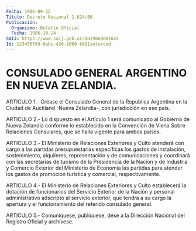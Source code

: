 ```yaml
---
Fecha: 1986-09-12
Título: Decreto Nacional 1.624/86
Publicación:
  Organismo: Boletín Oficial
  Fecha: 1986-10-24
SAIJ: https://www.saij.gob.ar/DN19860001624
Id: 123456789-0abc-426-1000-6891soterced
---
```

# CONSULADO GENERAL ARGENTINO EN NUEVA ZELANDIA.

<a id="1"></a>
ARTICULO 1.- Créase el Consulado General de la Republica Argentina en la Ciudad de Auckland -Nueva Zelandia-, con jurisdicción en ese país.

<a id="2"></a>
ARTICULO 2.- Lo dispuesto en el Artículo 1 será comunicado al Gobierno de Nueva Zelandia conforme lo establecido en la Convención de Viena Sobre Relaciones Consulares, que se halla vigente para ambos países.

<a id="3"></a>
ARTICULO 3.- El Ministerio de Relaciones Exteriores y Culto atenderá con cargo a las partidas presupuestarias específicas los gastos de instalación, sostenimiento, alquileres, representación y de comunicaciones y coordinará con las secretarías de turismo de la Presidencia de la Nación y de Industria y Comercio Exterior del Ministerio de Economia las partidas para atender los gastos de promoción turística y comercial, respectivamente.

<a id="4"></a>
ARTICULO 4.- El Ministerio de Relaciones Exteriores y Culto establecerá la dotación de funcionarios del Servicio Exterior de la Nación y personal administrativo adscripto al servicio exterior, que tendrá a su cargo la apertura y el funcionamiento del referido consulado general.

<a id="5"></a>
ARTICULO 5.- Comuníquese, publíquese, dése a la Dirección Nacional del Registro Oficial y archívese.